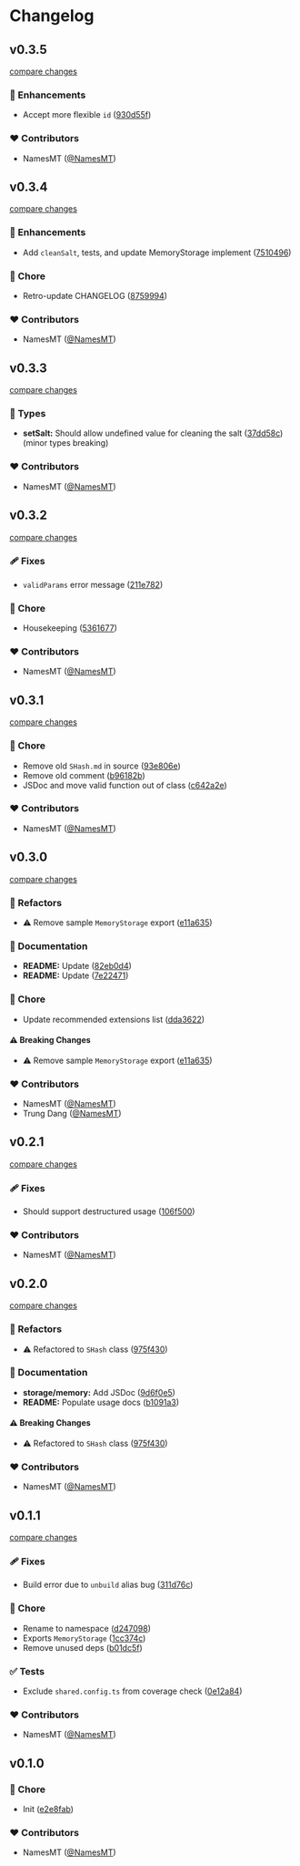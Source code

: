 # Changelog


## v0.3.5

[compare changes](https://github.com/namesmt/shash/compare/v0.3.4...v0.3.5)

### 🚀 Enhancements

- Accept more flexible `id` ([930d55f](https://github.com/namesmt/shash/commit/930d55f))

### ❤️ Contributors

- NamesMT ([@NamesMT](http://github.com/NamesMT))

## v0.3.4

[compare changes](https://github.com/namesmt/shash/compare/v0.3.3...v0.3.4)

### 🚀 Enhancements

- Add `cleanSalt`, tests, and update MemoryStorage implement ([7510496](https://github.com/namesmt/shash/commit/7510496))

### 🏡 Chore

- Retro-update CHANGELOG ([8759994](https://github.com/namesmt/shash/commit/8759994))

### ❤️ Contributors

- NamesMT ([@NamesMT](http://github.com/NamesMT))

## v0.3.3

[compare changes](https://github.com/namesmt/shash/compare/v0.3.2...v0.3.3)

### 🌊 Types

- **setSalt:** Should allow undefined value for cleaning the salt ([37dd58c](https://github.com/namesmt/shash/commit/37dd58c)) (minor types breaking)

### ❤️ Contributors

- NamesMT ([@NamesMT](http://github.com/NamesMT))

## v0.3.2

[compare changes](https://github.com/namesmt/shash/compare/v0.3.1...v0.3.2)

### 🩹 Fixes

- `validParams` error message ([211e782](https://github.com/namesmt/shash/commit/211e782))

### 🏡 Chore

- Housekeeping ([5361677](https://github.com/namesmt/shash/commit/5361677))

### ❤️ Contributors

- NamesMT ([@NamesMT](http://github.com/NamesMT))

## v0.3.1

[compare changes](https://github.com/namesmt/shash/compare/v0.3.0...v0.3.1)

### 🏡 Chore

- Remove old `SHash.md` in source ([93e806e](https://github.com/namesmt/shash/commit/93e806e))
- Remove old comment ([b96182b](https://github.com/namesmt/shash/commit/b96182b))
- JSDoc and move valid function out of class ([c642a2e](https://github.com/namesmt/shash/commit/c642a2e))

### ❤️ Contributors

- NamesMT ([@NamesMT](http://github.com/NamesMT))

## v0.3.0

[compare changes](https://github.com/namesmt/shash/compare/v0.2.1...v0.3.0)

### 💅 Refactors

- ⚠️  Remove sample `MemoryStorage` export ([e11a635](https://github.com/namesmt/shash/commit/e11a635))

### 📖 Documentation

- **README:** Update ([82eb0d4](https://github.com/namesmt/shash/commit/82eb0d4))
- **README:** Update ([7e22471](https://github.com/namesmt/shash/commit/7e22471))

### 🏡 Chore

- Update recommended extensions list ([dda3622](https://github.com/namesmt/shash/commit/dda3622))

#### ⚠️ Breaking Changes

- ⚠️  Remove sample `MemoryStorage` export ([e11a635](https://github.com/namesmt/shash/commit/e11a635))

### ❤️ Contributors

- NamesMT ([@NamesMT](http://github.com/NamesMT))
- Trung Dang ([@NamesMT](http://github.com/NamesMT))

## v0.2.1

[compare changes](https://github.com/namesmt/shash/compare/v0.2.0...v0.2.1)

### 🩹 Fixes

- Should support destructured usage ([106f500](https://github.com/namesmt/shash/commit/106f500))

### ❤️ Contributors

- NamesMT ([@NamesMT](http://github.com/NamesMT))

## v0.2.0

[compare changes](https://github.com/namesmt/shash/compare/v0.1.1...v0.2.0)

### 💅 Refactors

- ⚠️  Refactored to `SHash` class ([975f430](https://github.com/namesmt/shash/commit/975f430))

### 📖 Documentation

- **storage/memory:** Add JSDoc ([9d6f0e5](https://github.com/namesmt/shash/commit/9d6f0e5))
- **README:** Populate usage docs ([b1091a3](https://github.com/namesmt/shash/commit/b1091a3))

#### ⚠️ Breaking Changes

- ⚠️  Refactored to `SHash` class ([975f430](https://github.com/namesmt/shash/commit/975f430))

### ❤️ Contributors

- NamesMT ([@NamesMT](http://github.com/NamesMT))

## v0.1.1

[compare changes](https://github.com/namesmt/shash/compare/v0.1.0...v0.1.1)

### 🩹 Fixes

- Build error due to `unbuild` alias bug ([311d76c](https://github.com/namesmt/shash/commit/311d76c))

### 🏡 Chore

- Rename to namespace ([d247098](https://github.com/namesmt/shash/commit/d247098))
- Exports `MemoryStorage` ([1cc374c](https://github.com/namesmt/shash/commit/1cc374c))
- Remove unused deps ([b01dc5f](https://github.com/namesmt/shash/commit/b01dc5f))

### ✅ Tests

- Exclude `shared.config.ts` from coverage check ([0e12a84](https://github.com/namesmt/shash/commit/0e12a84))

### ❤️ Contributors

- NamesMT ([@NamesMT](http://github.com/NamesMT))

## v0.1.0


### 🏡 Chore

- Init ([e2e8fab](https://github.com/namesmt/shash/commit/e2e8fab))

### ❤️ Contributors

- NamesMT ([@NamesMT](http://github.com/NamesMT))
